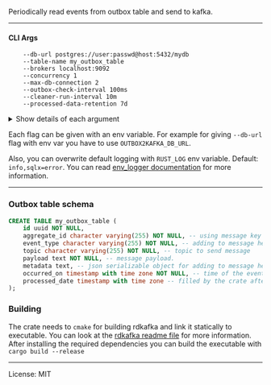 Periodically read events from outbox table and send to kafka.

----

#### CLI Args

```
    --db-url postgres://user:passwd@host:5432/mydb
    --table-name my_outbox_table
    --brokers localhost:9092
    --concurrency 1
    --max-db-connection 2
    --outbox-check-interval 100ms 
    --cleaner-run-interval 10m
    --processed-data-retention 7d
```

<details>
 <summary>Show details of each argument</summary>

Options can be given with flag or env variable

**--db-url**

DB which contains the outbox table (`postgres://user:passwd@host:5432/mydb`). 

**--table-name**

Outbox table name

**--brokers**

Comma separated kafka broker list. Default: `localhost:9092`

**--concurrency**

Number of worker threads to read outbox table and send to kafka. Default: `1`

**--outbox-check-interval**

Interval of fetching new records from outbox table, time units: `ms,s,m,h,d,w,mon`. Default: `10ms`

**--cleaner-run-interval**

Interval of deleting old processed records from outbox table. `0` means never delete. 
Supported time units: `m,h,d,w,mon`. Default: `10m`

**--processed-data-retention**

Retention period of processed records in outbox table. `0` means delete just after sent to kafka. 
Supported time units: `ms,s,m,h,d,w,mon`. Default: `1d`

**--max-db-connection**

Max db connection to use. You may give `concurrency` + 1, Default: `2`

</details>

Each flag can be given with an env variable.
For example for giving `--db-url` flag with env var you have to use `OUTBOX2KAFKA_DB_URL`.

Also, you can overwrite default logging with `RUST_LOG` env variable. Default: `info,sqlx=error`.
You can read [env_logger documentation](https://docs.rs/env_logger/latest/env_logger/) for more information.

-----

### Outbox table schema

```sql
CREATE TABLE my_outbox_table (
    id uuid NOT NULL,
    aggregate_id character varying(255) NOT NULL, -- using message key and adding to message headers: userId 
    event_type character varying(255) NOT NULL, -- adding to message headers: OrderCreated
    topic character varying(255) NOT NULL, -- topic to send message
    payload text NOT NULL, -- message payload.
    metadata text, -- json serializable object for adding to message headers. Example: {"correlation_id": "uuid"}
    occurred_on timestamp with time zone NOT NULL, -- time of the event, using for message ordering 
    processed_date timestamp with time zone -- filled by the crate after message sent to kafka
);
```


### Building

The crate needs to `cmake` for building rdkafka and link it statically to executable.
You can look at the [rdkafka readme file](https://github.com/fede1024/rust-rdkafka#installation) for more information. 
After installing the required dependencies you can build the executable with `cargo build --release`

---

License: MIT
